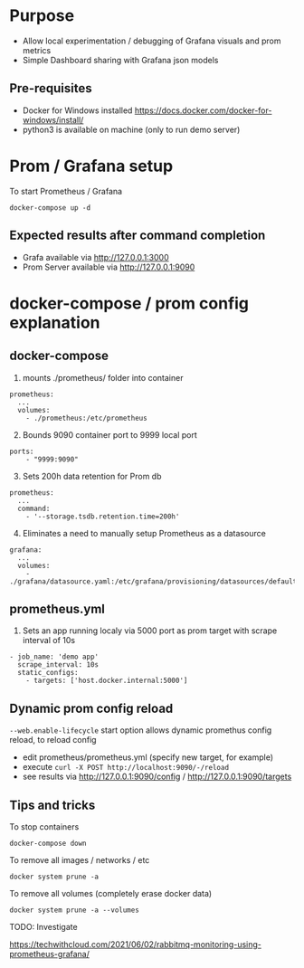 # Purpose
- Allow local experimentation / debugging of Grafana visuals and prom metrics
- Simple Dashboard sharing with Grafana json models

## Pre-requisites
- Docker for Windows installed https://docs.docker.com/docker-for-windows/install/
- python3 is available on machine (only to run demo server)

# Prom / Grafana setup
To start Prometheus / Grafana
```
docker-compose up -d
```
## Expected results after command completion
- Grafa available via http://127.0.0.1:3000
- Prom Server available via http://127.0.0.1:9090

# docker-compose / prom config explanation

## docker-compose
1. mounts ./prometheus/ folder into container
```
prometheus:
  ...
  volumes:
    - ./prometheus:/etc/prometheus
```

2. Bounds 9090 container port to 9999 local port
```
ports:
    - "9999:9090"
```

3. Sets 200h data retention for Prom db
```
prometheus:
  ...
  command:
    - '--storage.tsdb.retention.time=200h'
```

4. Eliminates a need to manually setup Prometheus as a datasource
```
grafana:
  ...
  volumes:
    - ./grafana/datasource.yaml:/etc/grafana/provisioning/datasources/default.yaml
```

## prometheus.yml
1. Sets an app running localy via 5000 port as prom target with scrape interval of 10s
```
- job_name: 'demo app'
  scrape_interval: 10s
  static_configs:
    - targets: ['host.docker.internal:5000']
```

## Dynamic prom config reload
```--web.enable-lifecycle``` start option allows dynamic promethus config reload, to reload config

- edit prometheus/prometheus.yml (specify new target, for example)
- execute ```curl -X POST http://localhost:9090/-/reload```
- see results via http://127.0.0.1:9090/config / http://127.0.0.1:9090/targets

## Tips and tricks
To stop containers
```
docker-compose down
```

To remove all images / networks / etc
```
docker system prune -a
```

To remove all volumes (completely erase docker data)
```
docker system prune -a --volumes
```

TODO: Investigate 

https://techwithcloud.com/2021/06/02/rabbitmq-monitoring-using-prometheus-grafana/